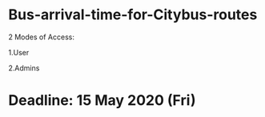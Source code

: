 # Bus-arrival-time-for-Citybus-routes


2 Modes of Access:

1.User

2.Admins

# Deadline: 15 May 2020 (Fri)
